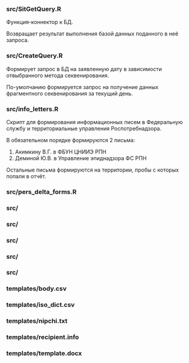 ### src/SitGetQuery.R
Функция-коннектор к БД.

Возвращает результат выполнения базой данных поданного в неё запроса.

### src/CreateQuery.R
Формирует запрос в БД на заявленную дату в зависимости отвыбранного метода секвенирования.

По-умолчанию формируется запрос на получение данных фрагментного секвенирования за текущий день.

### src/info_letters.R
Скрипт для формирования информационных писем в Федеральную службу и территориальные управления Роспотребнадзора.

В обязательном порядке формируются 2 письма:
1. Акимкину В.Г. в ФБУН ЦНИИЭ РПН
2. Деминой Ю.В. в Управление эпиднадзора ФС РПН

Остальные письма формируются на территории, пробы с которых попали в отчёт.

### src/pers_delta_forms.R
### src/
### src/
### src/
### src/
### src/
### templates/body.csv
### templates/iso_dict.csv
### templates/nipchi.txt
### templates/recipient.info
### templates/template.docx